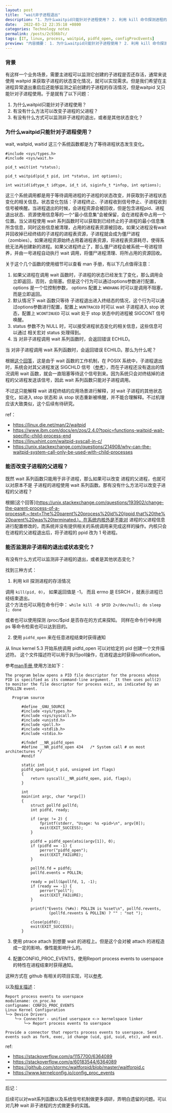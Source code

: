 ```yaml
---
layout: post
title:  "wait非子进程退出"
description: "1. 为什么waitpid只能针对子进程使用？ 2. 利用 kill 命令探测进程的存活情况 3. 使用pidfd_open 来在任意进程结束时获得通知 4. 配置CONFIG_PROC_EVENTS，使用Report process events to userspace的特性在进程结束时获得通知 5. 有什么方法可以改变进程的父进程？"
date:   2022-03-12 22:35:18 +0800
categories: Technology notes
permalink: /posts/2c936b7c/
tags: [IT, linux, process, waitpid, pidfd_open, configProcEvents]
preview: "内容摘要： 1. 为什么waitpid只能针对子进程使用？ 2. 利用 kill 命令探测进程的存活情况 3. 使用pidfd_open 来在任意进程结束时获得通知 4. 配置CONFIG_PROC_EVENTS，使用Report process events to userspace的特性在进程结束时获得通知 5. 有什么方法可以改变进程的父进程？"
---
```


### 背景

有这样一个业务场景，需要主进程可以监测它创建的子进程是否还存活，通常来说使用 waitpid 来获取子进程的状态变化情况，就可以实现需求。但是我们希望在主进程异常退出重启后还能够监测之前创建的子进程的存活情况，但是waitpid 又只能针对子进程使用。于是就有了以下问题：

1. 为什么waitpid只能针对子进程使用？
2. 有没有什么方法可以改变子进程的父进程？
3. 有没有什么方式可以监测非子进程的退出，或者是其他状态变化？


### 为什么waitpid只能针对子进程使用？

wait, waitpid, waitid 这三个系统函数都是为了等待进程状态发生变化。

```
#include <sys/types.h>
#include <sys/wait.h>

pid_t wait(int *status);

pid_t waitpid(pid_t pid, int *status, int options);

int waitid(idtype_t idtype, id_t id, siginfo_t *infop, int options);
```

这三个系统调用都是用于等待调用进程的子进程的状态改变，并获取到子进程状态变化的相关信息。状态变化包括：子进程终止、子进程收到信号停止、子进程收到信号被唤醒。当进程退出的时候，会进程资源会被回收，但是包含进程pid、进程退出状态、资源使用信息等的一个“最小信息集”会被保留，会在进程表中占用一个位置。当父进程使用 wait 系列函数时可以获取到已经终止的子进程的最小信息集所含信息，同时这些信息被清理，占用的进程表资源被回收。如果父进程没有wait并回收掉已经终结的子进程的进程表资源，子进程就会成为僵尸进程（zombies）。如果进程资源始终占用着进程表资源，将进程表资源耗尽，使得系统无法再创建新的进程。如果父进程终止了，那么僵尸进程会被系统一号进程领养，并由一号进程自动执行 wait 调用，将僵尸进程清理、将所占用的资源回收。

关于这个几个函数的使用细节可以查看 man 手册，有以下几点值得注意：
1. 如果父进程在调用 wait 函数时，子进程的状态已经发生了变化，那么调用会立即返回，否则，会阻塞。但是这个行为可以通过options参数进行配置， options 是一个位控制参数， options 配置上 `WNOHANG` 时可以是调用不阻塞，而是立即返回。
2. 默认情况下 wait 函数只等待 子进程退出进入终结态的情况，这个行为可以通过options参数进行配置，配置上 `WUNTRACED` 时可以 wait 子进程进入 stop 状态，配置上 `WCONTINUED` 可以 wait 处于 stop 状态中的进程被 SIGCONT 信号唤醒。
3. status 参数不为 NULL 时，可以接受进程状态变化的相关信息，这些信息可以通过 相关宏对 status 处理得到。
4. 当 对非子进程调用 wait 系列函数时，会返回错误 ECHILD。


当 对非子进程调用 wait 系列函数时，会返回错误 ECHILD。那么为什么呢？

根据[这个回答](https://unix.stackexchange.com/questions/214908/why-can-the-waitpid-system-call-only-be-used-with-child-processes)，这是由于 wait 函数的工作机制，在 POSIX 系统中，子进程退出时，系统会对其父进程发送 SIGCHLD 信号（[参考](https://diveintosystems.org/book/C13-OS/ipc_signals.html)），而在子进程还没有退出的情况调用 wait 函数，就会一直阻塞等待这个信号到来。因为系统只会对终结掉的进程的父进程发送该信号，因此 wait 系列函数只能对子进程调用。

不过这只能解释 wait 进程终结的应用场景进行解释，对 wait 子进程的其他状态变化，如进入 stop 状态和 从 stop 状态重新被唤醒，并不能合理解释。不过机理应该大致类似，这个后续有待研究。

ref：
- https://linux.die.net/man/2/waitpid
- https://www.ibm.com/docs/en/zos/2.4.0?topic=functions-waitpid-wait-specific-child-process-end
- https://linuxhint.com/waitpid-syscall-in-c/
- https://unix.stackexchange.com/questions/214908/why-can-the-waitpid-system-call-only-be-used-with-child-processes

### 能否改变子进程的父进程？

既然 wait 系列函数只能用于非子进程，那么如果可以改变 进程的父进程，也就可以对原本不是 子进程的进程使用 wait 系列函数。那有没有什么方法可以改变子进程的父进程？

根据[这个回答](https://unix.stackexchange.com/questions/193902/change-the-parent-process-of-a-process#:~:text=The%20parent%20process%20id%20(ppid,that%20the%20parent%20was%20terminated.)，在系统内核外是不能对 进程的父进程信息进行配置修改的，而系统并没有提供相关的系统调用来完成这样的操作。内核只会在进程的父进程退出后，将子进程的 ppid 改为 1 号进程。

### 能否监测非子进程的退出或状态变化？

有没有什么方式可以监测非子进程的退出，或者是其他状态变化？

找到三种方式：

1. 利用 kill 探测进程的存活情况

调用 `kill(pid, 0)`， 如果返回值是 -1， 而且 errno 是 ESRCH ，就表示进程已经结束退出。  
这个方法也可以用在命令行中：
`while kill -0 $PID 2>/dev/null; do sleep 1; done`  

或者也可以使用探测 /proc/$pid 是否存在的方式来探知。
同样在命令行中利用 ps 等命令检索也可以达到目的。

2. 使用 `pidfd_open` 来在任意进程结束时获得通知

从 linux kernel 5.3 开始系统调用 pidfd_open 可以对给定的 pid 创建一个文件描述符。 这个文件描述符可以用于执行poll操作，在进程退出时获得notification。

参考[man手册](https://man7.org/linux/man-pages/man2/pidfd_open.2.html),使用方法如下：

```
The program below opens a PID file descriptor for the process whose PID is specified as its command-line argument.  It then uses poll(2) to monitor the file descriptor for process exit, as indicated by an EPOLLIN event.

   Program source

       #define _GNU_SOURCE
       #include <sys/types.h>
       #include <sys/syscall.h>
       #include <unistd.h>
       #include <poll.h>
       #include <stdlib.h>
       #include <stdio.h>

       #ifndef __NR_pidfd_open
       #define __NR_pidfd_open 434   /* System call # on most architectures */
       #endif

       static int
       pidfd_open(pid_t pid, unsigned int flags)
       {
           return syscall(__NR_pidfd_open, pid, flags);
       }

       int
       main(int argc, char *argv[])
       {
           struct pollfd pollfd;
           int pidfd, ready;

           if (argc != 2) {
               fprintf(stderr, "Usage: %s <pid>\n", argv[0]);
               exit(EXIT_SUCCESS);
           }

           pidfd = pidfd_open(atoi(argv[1]), 0);
           if (pidfd == -1) {
               perror("pidfd_open");
               exit(EXIT_FAILURE);
           }

           pollfd.fd = pidfd;
           pollfd.events = POLLIN;

           ready = poll(&pollfd, 1, -1);
           if (ready == -1) {
               perror("poll");
               exit(EXIT_FAILURE);
           }

           printf("Events (%#x): POLLIN is %sset\n", pollfd.revents,
                   (pollfd.revents & POLLIN) ? "" : "not ");

           close(pidfd);
           exit(EXIT_SUCCESS);
       }

```

3. 使用 ptrace  attach 到想要 wait 的进程上。但是这个会对被 attach 的进程造成一定的影响，像性能影响什么的。

4. 配置CONFIG_PROC_EVENTS，使用Report process events to userspace的特性在进程结束时获得通知。

这种方式在 github 有相关的项目实现，可以[参考](https://github.com/stormc/waitforpid/blob/master/waitforpid.c).

以及[相关描述](https://www.kernelconfig.io/config_proc_events)：

```
Report process events to userspace
modulename: cn_proc.ko
configname: CONFIG_PROC_EVENTS
Linux Kernel Configuration
└─> Device Drivers
    └─> Connector - unified userspace <-> kernelspace linker
        └─> Report process events to userspace

Provide a connector that reports process events to userspace. Send
events such as fork, exec, id change (uid, gid, suid, etc), and exit.
```


ref:
- https://stackoverflow.com/q/1157700/6364089
- https://stackoverflow.com/q/60183544/6364089
- https://github.com/stormc/waitforpid/blob/master/waitforpid.c
- https://www.kernelconfig.io/config_proc_events


---

后记：

后续可以对wait系列函数以及系统信号机制做更多调研，弄明白遗留的问题。可以对几种 wait 非子进程的方式做更多的实践。

